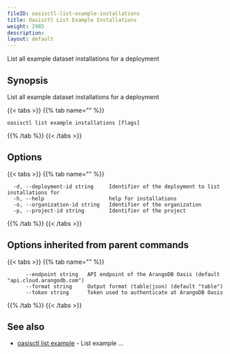 ```yaml
---
fileID: oasisctl-list-example-installations
title: Oasisctl List Example Installations
weight: 2985
description: 
layout: default
---
```

List all example dataset installations for a deployment

## Synopsis

List all example dataset installations for a deployment

{{< tabs >}}
{{% tab name="" %}}
```
oasisctl list example installations [flags]
```
{{% /tab %}}
{{< /tabs >}}

## Options

{{< tabs >}}
{{% tab name="" %}}
```
  -d, --deployment-id string     Identifier of the deployment to list installations for
  -h, --help                     help for installations
  -o, --organization-id string   Identifier of the organization
  -p, --project-id string        Identifier of the project
```
{{% /tab %}}
{{< /tabs >}}

## Options inherited from parent commands

{{< tabs >}}
{{% tab name="" %}}
```
      --endpoint string   API endpoint of the ArangoDB Oasis (default "api.cloud.arangodb.com")
      --format string     Output format (table|json) (default "table")
      --token string      Token used to authenticate at ArangoDB Oasis
```
{{% /tab %}}
{{< /tabs >}}

## See also

* [oasisctl list example](oasisctl-list-example)	 - List example ...

